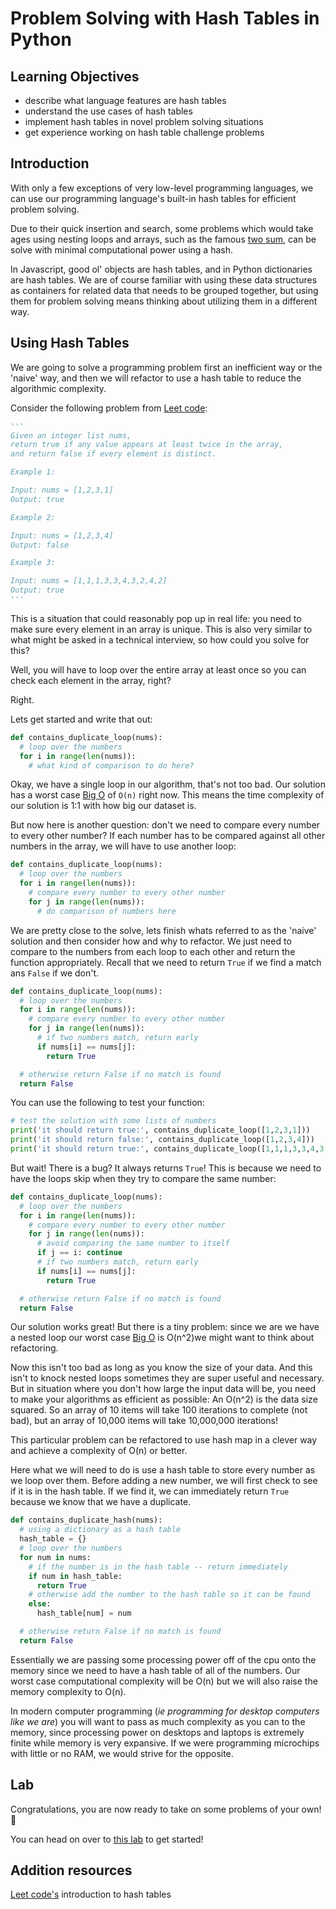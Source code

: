 # Problem Solving with Hash Tables in Python

## Learning Objectives

* describe what language features are hash tables
* understand the use cases of hash tables
* implement hash tables in novel problem solving situations
* get experience working on hash table challenge problems

## Introduction

With only a few exceptions of very low-level programming languages, we can use our programming language's built-in hash tables for efficient problem solving.

Due to their quick insertion and search, some problems which would take ages using nesting loops and arrays, such as the famous [two sum](https://leetcode.com/problems/two-sum/), can be solve with minimal computational power using a hash.

In Javascript, good ol' objects are hash tables, and in Python dictionaries are hash tables. We are of course familiar with using these data structures as containers for related data that needs to be grouped together, but using them for problem solving means thinking about utilizing them in a different way.

## Using Hash Tables

We are going to solve a programming problem first an inefficient way or the 'naive' way, and then we will refactor to use a hash table to reduce the algorithmic complexity.

Consider the following problem from [Leet code](https://leetcode.com/problems/contains-duplicate/):

```python
'''
Given an integer list nums, 
return true if any value appears at least twice in the array, 
and return false if every element is distinct.

Example 1:

Input: nums = [1,2,3,1]
Output: true

Example 2:

Input: nums = [1,2,3,4]
Output: false

Example 3:

Input: nums = [1,1,1,3,3,4,3,2,4,2]
Output: true
'''
```

This is a situation that could reasonably pop up in real life: you need to make sure every element in an array is unique. This is also very similar to what might be asked in a technical interview, so how could you solve for this?

Well, you will have to loop over the entire array at least once so you can check each element in the array, right?

Right.

Lets get started and write that out:

```python
def contains_duplicate_loop(nums):
  # loop over the numbers
  for i in range(len(nums)):
    # what kind of comparison to do here?
```

Okay, we have a single loop in our algorithm, that's not too bad. Our solution has a worst case [Big O](https://www.bigocheatsheet.com/) of `O(n)` right now. This means the time complexity of our solution is 1:1 with how big our dataset is.

But now here is another question: don't we need to compare every number to every other number? If each number has to be compared against all other numbers in the array, we will have to use another loop:

```python
def contains_duplicate_loop(nums):
  # loop over the numbers
  for i in range(len(nums)):
    # compare every number to every other number
    for j in range(len(nums)):
      # do comparison of numbers here
```

We are pretty close to the solve, lets finish whats referred to as the 'naive' solution and then consider how and why to refactor. We just need to compare to the numbers from each loop to each other and return the function appropriately. Recall that we need to return `True` if we find a match ans `False` if we don't.

```python
def contains_duplicate_loop(nums):
  # loop over the numbers
  for i in range(len(nums)):
    # compare every number to every other number
    for j in range(len(nums)):
      # if two numbers match, return early
      if nums[i] == nums[j]: 
        return True

  # otherwise return False if no match is found
  return False
```

You can use the following to test your function:

```python
# test the solution with some lists of numbers
print('it should return true:', contains_duplicate_loop([1,2,3,1]))
print('it should return false:', contains_duplicate_loop([1,2,3,4]))
print('it should return true:', contains_duplicate_loop([1,1,1,3,3,4,3,2,4,2]))
```

But wait! There is a bug? It always returns `True`! This is because we need to have the loops skip when they try to compare the same number:

```python
def contains_duplicate_loop(nums):
  # loop over the numbers
  for i in range(len(nums)):
    # compare every number to every other number
    for j in range(len(nums)):
      # avoid comparing the same number to itself
      if j == i: continue
      # if two numbers match, return early
      if nums[i] == nums[j]: 
        return True

  # otherwise return False if no match is found
  return False
```

Our solution works great! But there is a tiny problem: since we are we have a nested loop our worst case [Big O](https://www.bigocheatsheet.com/) is O\(n^2\)we might want to think about refactoring.

Now this isn't too bad as long as you know the size of your data. And this isn't to knock nested loops sometimes they are super useful and necessary. But in situation where you don't how large the input data will be, you need to make your algorithms as efficient as possible: An O\(n^2\) is the data size squared. So an array of 10 items will take 100 iterations to complete \(not bad\), but an array of 10,000 items will take 10,000,000 iterations!

This particular problem can be refactored to use hash map in a clever way and achieve a complexity of O\(n\) or better.

Here what we will need to do is use a hash table to store every number as we loop over them. Before adding a new number, we will first check to see if it is in the hash table. If we find it, we can immediately return `True` because we know that we have a duplicate.

```python
def contains_duplicate_hash(nums):
  # using a dictionary as a hash table
  hash_table = {}
  # loop over the numbers
  for num in nums:
    # if the number is in the hash table -- return immediately
    if num in hash_table:
      return True
    # otherwise add the number to the hash table so it can be found
    else:
      hash_table[num] = num

  # otherwise return False if no match is found
  return False
```

Essentially we are passing some processing power off of the cpu onto the memory since we need to have a hash table of all of the numbers. Our worst case computational complexity will be O\(n\) but we will also raise the memory complexity to O\(n\).

In modern computer programming \(_ie programming for desktop computers like we are_\) you will want to pass as much complexity as you can to the memory, since processing power on desktops and laptops is extremely finite while memory is very expansive. If we were programming microchips with little or no RAM, we would strive for the opposite.

## Lab

Congratulations, you are now ready to take on some problems of your own! 🥳

You can head on over to [this lab](https://github.com/WDI-SEA/python-hash-table-challenges) to get started!

## Addition resources

[Leet code's](https://leetcode.com/explore/learn/card/hash-table/) introduction to hash tables


